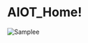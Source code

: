 # AIOT_Home!
![Samplee](https://github.com/ThienNguyen15/AIOT_Home/assets/144821367/1580542a-f04a-4763-bf8c-c3de14c5b882)
